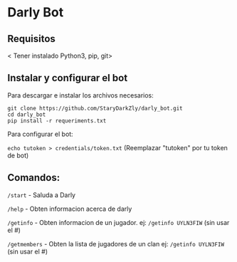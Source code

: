 # Darly Bot

## Requisitos

< Tener instalado Python3, pip, git>
<Tener un token de bot en telegram>

## Instalar y configurar el bot

 Para descargar e instalar los archivos necesarios:

```
git clone https://github.com/StaryDarkZly/darly_bot.git
cd darly_bot
pip install -r requeriments.txt
```

 Para configurar el bot:

`echo tutoken > credentials/token.txt` (Reemplazar "tutoken" por tu token de bot)

## Comandos:

`/start`      - Saluda a Darly

`/help`       - Obten informacion acerca de darly

`/getinfo`    - Obten informacion de un jugador.
    ej: `/getinfo UYLN3FIW`  (sin usar el #)

`/getmembers` - Obten la lista de jugadores de un clan
    ej: `/getinfo UYLN3FIW`  (sin usar el #)
